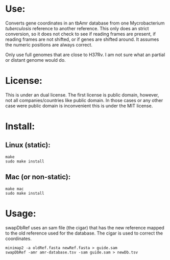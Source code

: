 # Use:

Converts gene coordinates in an tbAmr database from one
  Mycrobacterium *tuberculosis* reference to another
  reference. This only does an strict conversion, so it
  does not check to see if reading frames are present, if
  reading frames are not shifted, or if genes are shifted
  around. It assumes the numeric positions are always
  correct.

Only use full genomes that are close to H37Rv. I am not
  sure what an partial or distant genome would do.

# License:

This is under an dual license. The first license is public
  domain, however, not all companies/countries like public
  domain. In those cases or any other case were public
  domain is inconvenient this is under the MIT license.

# Install:

## Linux (static):

```
make
sudo make install
```

## Mac (or non-static):

```
make mac
sudo make install
```

# Usage:

swapDbRef uses an sam file (the cigar) that has the new
  reference mapped to the old reference used for the
  database. The cigar is used to correct the coordinates.

```
minimap2 -a oldRef.fasta newRef.fasta > guide.sam
swapDbRef -amr amr-database.tsv -sam guide.sam > newDb.tsv
```
